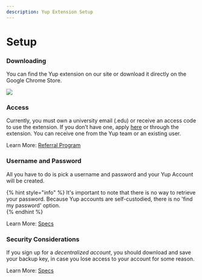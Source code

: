 ```yaml
---
description: Yup Extension Setup
---
```


# Setup

### Downloading

You can find the Yup extension on our site or download it directly on the Google Chrome Store.

![](../../.gitbook/assets/chromestore.gif)

### Access

Currently, you must own a university email \(.edu\) or receive an access code to use the extension. If you don’t have one, apply [here](https://join.yup.io/) or through the extension. You can receive one from the Yup team or an existing user.

Learn More: [Referral Program](https://github.com/Yup-io/yup_docs/tree/24938ac610bbd465109806ec69fb9e97054f2399/referral.md)

### Username and Password

All you have to do is pick a username and password and your Yup Account will be created. 

{% hint style="info" %}
It's important to note that there is no way to retrieve your password. Because Yup accounts are self-custodied, there is no 'find my password' option.  
{% endhint %}

Learn More: [Specs](https://github.com/Yup-io/yup_docs/tree/24938ac610bbd465109806ec69fb9e97054f2399/specs.md)

### Security Considerations

If you sign up for a _decentralized account_, you should download and save your backup key, in case you lose access to your account for some reason.

Learn More: [Specs](https://github.com/Yup-io/yup_docs/tree/24938ac610bbd465109806ec69fb9e97054f2399/specs.md)

